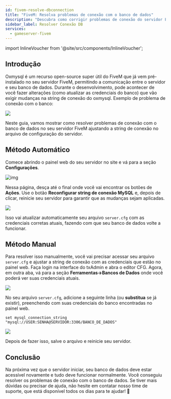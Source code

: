 ```yaml
---
id: fivem-resolve-dbconnection
title: "FiveM: Resolva problemas de conexão com o banco de dados"
description: "Descubra como corrigir problemas de conexão do servidor FiveM com o banco de dados e restaurar a comunicação perfeita com seu banco → Saiba mais agora"
sidebar_label: Resolver Conexão DB
services:
  - gameserver-fivem
---
```


import InlineVoucher from '@site/src/components/InlineVoucher';

## Introdução

Oxmysql é um recurso open-source super útil do FiveM que já vem pré-instalado no seu servidor FiveM, permitindo a comunicação entre o servidor e seu banco de dados. Durante o desenvolvimento, pode acontecer de você fazer alterações (como atualizar as credenciais do banco) que vão exigir mudanças na string de conexão do oxmysql. Exemplo de problema de conexão com o banco:

![](https://screensaver01.zap-hosting.com/index.php/s/G5zACEEErfP4EHG/preview)

Neste guia, vamos mostrar como resolver problemas de conexão com o banco de dados no seu servidor FiveM ajustando a string de conexão no arquivo de configuração do servidor.

<InlineVoucher />

## Método Automático

Comece abrindo o painel web do seu servidor no site e vá para a seção **Configurações**.

![img](https://screensaver01.zap-hosting.com/index.php/s/nizHMSk7oXCsJS4/download)

Nessa página, desça até o final onde você vai encontrar os botões de **Ações**. Use o botão **Reconfigurar string de conexão MySQL** e, depois de clicar, reinicie seu servidor para garantir que as mudanças sejam aplicadas.

![](https://screensaver01.zap-hosting.com/index.php/s/eZoSBJcbCr7422K/preview)

Isso vai atualizar automaticamente seu arquivo `server.cfg` com as credenciais corretas atuais, fazendo com que seu banco de dados volte a funcionar.

## Método Manual

Para resolver isso manualmente, você vai precisar acessar seu arquivo `server.cfg` e ajustar a string de conexão com as credenciais que estão no painel web. Faça login na interface do txAdmin e abra o editor CFG. Agora, em outra aba, vá para a seção **Ferramentas->Bancos de Dados** onde você poderá ver suas credenciais atuais.

![](https://screensaver01.zap-hosting.com/index.php/s/7JJgtatLzZRXCDM/preview)

No seu arquivo `server.cfg`, adicione a seguinte linha (ou **substitua** se já existir), preenchendo com suas credenciais do banco encontradas no painel web.

```
set mysql_connection_string "mysql://USER:SENHA@SERVIDOR:3306/BANCO_DE_DADOS"
```

![](https://screensaver01.zap-hosting.com/index.php/s/sf9sMJoZyJttHBE/preview)

Depois de fazer isso, salve o arquivo e reinicie seu servidor.

## Conclusão

Na próxima vez que o servidor iniciar, seu banco de dados deve estar acessível novamente e tudo deve funcionar normalmente. Você conseguiu resolver os problemas de conexão com o banco de dados. Se tiver mais dúvidas ou precisar de ajuda, não hesite em contatar nosso time de suporte, que está disponível todos os dias para te ajudar! 🙂

<InlineVoucher />